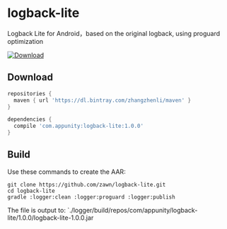 # logback-lite
Logback Lite for Android，based on the original logback, using proguard optimization

 [ ![Download](https://api.bintray.com/packages/zhangzhenli/maven/logback-lite/images/download.svg) ](https://bintray.com/zhangzhenli/maven/logback-lite/_latestVersion)


Download
--------

```groovy
repositories {
  maven { url 'https://dl.bintray.com/zhangzhenli/maven' }
}

dependencies {
  compile 'com.appunity:logback-lite:1.0.0'
}
```

Build
-----
Use these commands to create the AAR:

    git clone https://github.com/zawn/logback-lite.git
    cd logback-lite
    gradle :logger:clean :logger:proguard :logger:publish

The file is output to: `./logger/build/repos/com/appunity/logback-lite/1.0.0/logback-lite-1.0.0.jar

 [1]: http://logback.qos.ch
 [2]: https://github.com/zawn/logback-lite.git
 [3]: http://developer.android.com/sdk/index.html
